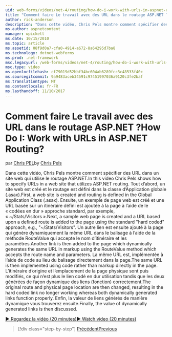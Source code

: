 ```yaml
---
uid: web-forms/videos/net-4/routing/how-do-i-work-with-urls-in-aspnet-routing
title: "Comment faire Le travail avec des URL dans le routage ASP.NET ? | Microsoft Docs"
author: rick-anderson
description: "Dans cette vidéo, Chris Pels montre comment spécifier des URL dans un site web qui utilise le routage ASP.NET. Tout d’abord, un site web est créé et le routage est défini dans le GL...."
ms.author: aspnetcontent
manager: wpickett
ms.date: 10/15/2010
ms.topic: article
ms.assetid: 08f9d0a7-cfa0-4914-a672-8a64295d7ba8
ms.technology: dotnet-webforms
ms.prod: .net-framework
msc.legacyurl: /web-forms/videos/net-4/routing/how-do-i-work-with-urls-in-aspnet-routing
msc.type: video
ms.openlocfilehash: cf79019d52bbf34bc604ab6289fcc3c48533f40c
ms.sourcegitcommit: 9a9483aceb34591c97451997036a9120c3fe2baf
ms.translationtype: MT
ms.contentlocale: fr-FR
ms.lasthandoff: 11/10/2017
---
```

<a name="how-do-i-work-with-urls-in-aspnet-routing"></a><span data-ttu-id="f5ed5-105">Comment faire Le travail avec des URL dans le routage ASP.NET ?</span><span class="sxs-lookup"><span data-stu-id="f5ed5-105">How Do I: Work with URLs in ASP.NET Routing?</span></span>
====================
<span data-ttu-id="f5ed5-106">par [Chris PEL](https://twitter.com/chrispels)</span><span class="sxs-lookup"><span data-stu-id="f5ed5-106">by [Chris Pels](https://twitter.com/chrispels)</span></span>

<span data-ttu-id="f5ed5-107">Dans cette vidéo, Chris Pels montre comment spécifier des URL dans un site web qui utilise le routage ASP.NET.</span><span class="sxs-lookup"><span data-stu-id="f5ed5-107">In this video Chris Pels shows how to specify URLs in a web site that utilizes ASP.NET routing.</span></span> <span data-ttu-id="f5ed5-108">Tout d’abord, un site web est créé et le routage est défini dans la classe d’Application globale (.asax).</span><span class="sxs-lookup"><span data-stu-id="f5ed5-108">First, a web site is created and routing is defined in the Global Application Class (.asax).</span></span> <span data-ttu-id="f5ed5-109">Ensuite, un exemple de page web est créé et une URL basée sur un itinéraire défini est ajoutée à la page à l’aide de le « codées en dur » approche standard, par exemple, « ~/Stats/Visitors ».</span><span class="sxs-lookup"><span data-stu-id="f5ed5-109">Next, a sample web page is created and a URL based upon a defined route is added to the page using the standard "hard coded" approach, e.g., "~/Stats/Visitors".</span></span> <span data-ttu-id="f5ed5-110">Un autre lien est ensuite ajouté à la page qui génère dynamiquement la même URL dans le balisage à l’aide de la méthode RouteValue qui accepte le nom d’itinéraire et les paramètres.</span><span class="sxs-lookup"><span data-stu-id="f5ed5-110">Another link is then added to the page which dynamically generates the same URL in markup using the RouteValue method which accepts the route name and parameters.</span></span> <span data-ttu-id="f5ed5-111">La même URL est, implémentée à l’aide de code au lieu du balisage directement dans la page.</span><span class="sxs-lookup"><span data-stu-id="f5ed5-111">The same URL is then implemented using code rather than markup directly in the page.</span></span> <span data-ttu-id="f5ed5-112">L’itinéraire d’origine et l’emplacement de la page physique sont puis modifiés, ce qui n’est plus le lien codé en dur utilisation tandis que les deux générées de façon dynamique des liens (fonction) correctement.</span><span class="sxs-lookup"><span data-stu-id="f5ed5-112">The original route and physical page location are then changed, resulting in the hard coded link no longer working whereas both dynamically generated links function properly.</span></span> <span data-ttu-id="f5ed5-113">Enfin, la valeur de liens générés de manière dynamique vous trouverez ensuite.</span><span class="sxs-lookup"><span data-stu-id="f5ed5-113">Finally, the value of dynamically generated links is then discussed.</span></span>

[<span data-ttu-id="f5ed5-114">&#9654; Regardez la vidéo (20 minutes)</span><span class="sxs-lookup"><span data-stu-id="f5ed5-114">&#9654; Watch video (20 minutes)</span></span>](https://channel9.msdn.com/Blogs/ASP-NET-Site-Videos/how-do-i-work-with-urls-in-aspnet-routing)

>[!div class="step-by-step"]
[<span data-ttu-id="f5ed5-115">Précédent</span><span class="sxs-lookup"><span data-stu-id="f5ed5-115">Previous</span></span>](how-do-i-use-routing-with-aspnet-web-forms.md)
